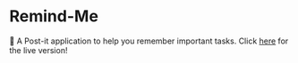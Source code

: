 # Remind-Me

🧠 A Post-it application to help you remember important tasks.
Click [here](http://172.232.132.96/) for the live version!
